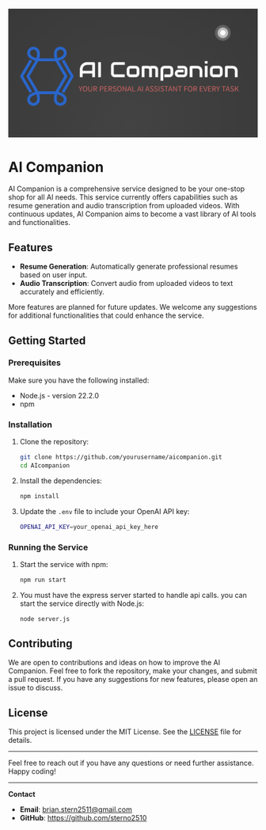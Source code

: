 ![Alt text](./src/assets/logoComplete.png)

# AI Companion

AI Companion is a comprehensive service designed to be your one-stop shop for all AI needs. This service currently offers capabilities such as resume generation and audio transcription from uploaded videos. With continuous updates, AI Companion aims to become a vast library of AI tools and functionalities.

## Features

- **Resume Generation**: Automatically generate professional resumes based on user input.
- **Audio Transcription**: Convert audio from uploaded videos to text accurately and efficiently.

More features are planned for future updates. We welcome any suggestions for additional functionalities that could enhance the service.

## Getting Started

### Prerequisites

Make sure you have the following installed:

- Node.js - version 22.2.0
- npm

### Installation

1. Clone the repository:
    ```sh
    git clone https://github.com/yourusername/aicompanion.git
    cd AIcompanion
    ```

2. Install the dependencies:
    ```sh
    npm install
    ```

3. Update the `.env` file to include your OpenAI API key:
    ```sh
    OPENAI_API_KEY=your_openai_api_key_here
    ```

### Running the Service

1. Start the service with npm:
    ```sh
    npm run start
    ```

2. You must have the express server started to handle api calls. you can start the service directly with Node.js:
    ```sh
    node server.js
    ```

## Contributing

We are open to contributions and ideas on how to improve the AI Companion. Feel free to fork the repository, make your changes, and submit a pull request. If you have any suggestions for new features, please open an issue to discuss.

## License

This project is licensed under the MIT License. See the [LICENSE](LICENSE) file for details.

---

Feel free to reach out if you have any questions or need further assistance. Happy coding!

---

**Contact**

- **Email**: brian.stern2511@gmail.com
- **GitHub**: https://github.com/sterno2510
